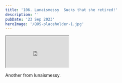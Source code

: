 ```yaml
---
title: '106. Lunaismessy  Sucks that she retired!'
description: ''
pubDate: '23 Sep 2023'
heroImage: '/QOS-placeholder-1.jpg'
---
```

<iframe src="https://drive.google.com/file/d/18CGa_bT8_-QaEmtQyWL9FKRZAw9FPXXw/preview" width="200" height="100" allow="autoplay" allowfullscreen="allowfullscreen"></iframe>

Another from lunaismessy.
